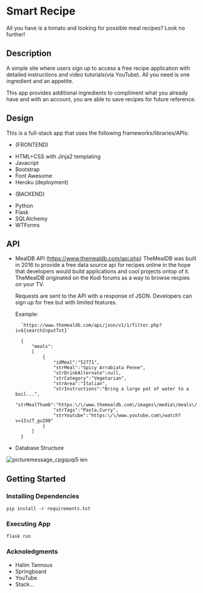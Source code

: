 # Smart Recipe

All you have is a tomato and looking for possible meal recipes? Look no further!

## Description

A simple site where users sign up to access a free recipe application with detailed instructions and video tutorials(via YouTube). All you need is one ingredient and an appetite.

This app provides additional ingredients to compliment what you already have and with an account, you are able to save recipes for future reference.

## Design

This is a full-stack app that uses the following frameworks/libraries/APIs:

- (FRONTEND)

* HTML+CSS with Jinja2 templating
* Javacript
* Bootstrap
* Font Awesome
* Heroku (deployment)

- (BACKEND)

* Python
* Flask
* SQLAlchemy
* WTForms

## API

- MealDB API (https://www.themealdb.com/api.php)
  TheMealDB was built in 2016 to provide a free data source api for recipes online
  in the hope that developers would build applications and cool projects ontop of it.
  TheMealDB originated on the Kodi forums as a way to browse recpies on your TV.

  Requests are sent to the API with a response of JSON. Developers can sign up for free but with limited features.

  Example:

      	`https://www.themealdb.com/api/json/v1/1/filter.php?i=${searchInputTxt}`

        {
            "meals":
            [
                {
                    "idMeal":"52771",
                    "strMeal":"Spicy Arrabiata Penne",
                    "strDrinkAlternate":null,
                    "strCategory":"Vegetarian",
                    "strArea":"Italian",
                    "strInstructions":"Bring a large pot of water to a boil...",
                    "strMealThumb":"https:\/\/www.themealdb.com\/images\/media\/meals\/ustsqw1468250014.jpg",
                    "strTags":"Pasta,Curry",
                    "strYoutube":"https:\/\/www.youtube.com\/watch?v=1IszT_guI08"
                }
            ]
        }

* Database Structure

![picturemessage_cpgquqi5 ien](https://user-images.githubusercontent.com/46819089/127821104-a482ebb9-1fbd-4a8b-b51a-19157f1d4d75.png)

## Getting Started

### Installing Dependencies

    pip install -r requirements.txt

### Executing App

    flask run

### Acknoledgments

- Halim Tannous
- Springboard
- YouTube
- Stack...
